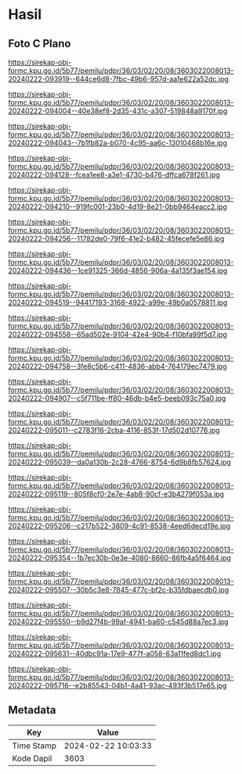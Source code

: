 # Hasil

## Foto C Plano

https://sirekap-obj-formc.kpu.go.id/5b77/pemilu/pdpr/36/03/02/20/08/3603022008013-20240222-093919--644ce6d8-7fbc-49b6-957d-aa1e622a52dc.jpg

https://sirekap-obj-formc.kpu.go.id/5b77/pemilu/pdpr/36/03/02/20/08/3603022008013-20240222-094004--40e38ef8-2d35-431c-a307-519848a9170f.jpg

https://sirekap-obj-formc.kpu.go.id/5b77/pemilu/pdpr/36/03/02/20/08/3603022008013-20240222-094043--7b1fb82a-b070-4c95-aa6c-13010468b16e.jpg

https://sirekap-obj-formc.kpu.go.id/5b77/pemilu/pdpr/36/03/02/20/08/3603022008013-20240222-094128--fcea1ee8-a3e1-4730-b476-dffca678f261.jpg

https://sirekap-obj-formc.kpu.go.id/5b77/pemilu/pdpr/36/03/02/20/08/3603022008013-20240222-094210--919fc001-23b0-4d19-8e21-0bb9464eacc2.jpg

https://sirekap-obj-formc.kpu.go.id/5b77/pemilu/pdpr/36/03/02/20/08/3603022008013-20240222-094256--11782de0-79f6-41e2-b482-45fecefe5e86.jpg

https://sirekap-obj-formc.kpu.go.id/5b77/pemilu/pdpr/36/03/02/20/08/3603022008013-20240222-094436--1ce91325-366d-4856-906a-4a135f3ae154.jpg

https://sirekap-obj-formc.kpu.go.id/5b77/pemilu/pdpr/36/03/02/20/08/3603022008013-20240222-094519--94417193-3168-4922-a99e-49b0a0578811.jpg

https://sirekap-obj-formc.kpu.go.id/5b77/pemilu/pdpr/36/03/02/20/08/3603022008013-20240222-094558--65ad502e-9104-42e4-90b4-f10bfa99f5d7.jpg

https://sirekap-obj-formc.kpu.go.id/5b77/pemilu/pdpr/36/03/02/20/08/3603022008013-20240222-094758--3fe8c5b6-c411-4836-abb4-764179ec7479.jpg

https://sirekap-obj-formc.kpu.go.id/5b77/pemilu/pdpr/36/03/02/20/08/3603022008013-20240222-094907--c5f711be-ff80-46db-b4e5-beeb093c75a0.jpg

https://sirekap-obj-formc.kpu.go.id/5b77/pemilu/pdpr/36/03/02/20/08/3603022008013-20240222-095011--c2783f16-2cba-4116-853f-17d502d10776.jpg

https://sirekap-obj-formc.kpu.go.id/5b77/pemilu/pdpr/36/03/02/20/08/3603022008013-20240222-095039--da0a130b-2c28-4766-8754-6d9b8fb57624.jpg

https://sirekap-obj-formc.kpu.go.id/5b77/pemilu/pdpr/36/03/02/20/08/3603022008013-20240222-095119--805f8cf0-2e7e-4ab8-90cf-e3b4279f053a.jpg

https://sirekap-obj-formc.kpu.go.id/5b77/pemilu/pdpr/36/03/02/20/08/3603022008013-20240222-095206--c217b522-3809-4c91-8538-4eed6decd19e.jpg

https://sirekap-obj-formc.kpu.go.id/5b77/pemilu/pdpr/36/03/02/20/08/3603022008013-20240222-095354--1b7ec30b-0e3e-4080-8660-86fb4a5f6464.jpg

https://sirekap-obj-formc.kpu.go.id/5b77/pemilu/pdpr/36/03/02/20/08/3603022008013-20240222-095507--30b5c3e8-7845-477c-bf2c-b35fdbaecdb0.jpg

https://sirekap-obj-formc.kpu.go.id/5b77/pemilu/pdpr/36/03/02/20/08/3603022008013-20240222-095550--b9d27f4b-99af-4941-ba60-c545d88a7ec3.jpg

https://sirekap-obj-formc.kpu.go.id/5b77/pemilu/pdpr/36/03/02/20/08/3603022008013-20240222-095631--40dbc91a-17e9-477f-a058-63a11fed8dc1.jpg

https://sirekap-obj-formc.kpu.go.id/5b77/pemilu/pdpr/36/03/02/20/08/3603022008013-20240222-095716--e2b85543-04b1-4a41-93ac-493f3b517e65.jpg


## Metadata

| Key        | Value               |
| ---------- | ------------------- |
| Time Stamp | 2024-02-22 10:03:33 |
| Kode Dapil | 3603                |



